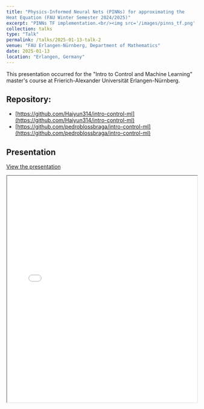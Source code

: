 ```yaml
---
title: "Physics-Informed Neural Nets (PINNs) for approximating the
Heat Equation (FAU Winter Semester 2024/2025)"
excerpt: "PINNs TF implementation.<br/><img src='/images/pinns_tf.png' width=200px height=200px>"
collection: talks
type: "Talk"
permalink: /talks/2025-01-13-talk-2
venue: "FAU Erlangen-Nürnberg, Department of Mathematics"
date: 2025-01-13
location: "Erlangen, Germany"
---
```


This presentation occurred for the "Intro to Control and Machine Learning" master's course at Frierich-Alexander Universität Erlangen-Nürnberg.

## Repository: 
- [https://github.com/Haiyun314/intro-control-ml](https://github.com/Haiyun314/intro-control-ml)
- [https://github.com/pedroblossbraga/intro-control-ml](https://github.com/pedroblossbraga/intro-control-ml)

## Presentation
[View the presentation](../files/Intro_Control_ML___DL_control_Heat_Eq.pdf)

<iframe src="../files/Intro_Control_ML___DL_control_Heat_Eq.pdf" width="100%" height="600px">
This browser does not support PDFs. Please download the PDF to view it: 
<a href="../files/Intro_Control_ML___DL_control_Heat_Eq.pdf">Download PDF</a>.
</iframe>
